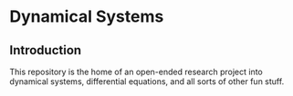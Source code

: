 Dynamical Systems
=================

Introduction
------------

This repository is the home of an open-ended research project into dynamical
systems, differential equations, and all sorts of other fun stuff.
